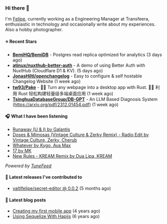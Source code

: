 ### Hi there 👋

I'm [Felipe](https://felipevm.com), currently working as a Engineering Manager at Transfeera, enthusiastic in technology and occasionally write about my experiences. Also a hobby photographer.

#### ⭐ Recent Stars
- **[BemiHQ/BemiDB](https://github.com/BemiHQ/BemiDB)** - Postgres read replica optimized for analytics (3 days ago)
- **[atinux/nuxthub-better-auth](https://github.com/atinux/nuxthub-better-auth)** - A demo of using Better Auth with NuxtHub (Cloudflare D1 &amp; KV). (5 days ago)
- **[JonasHiltl/openchangelog](https://github.com/JonasHiltl/openchangelog)** - Easy to configure &amp; self hostable Changelog Website (1 week ago)
- **[tw93/Pake](https://github.com/tw93/Pake)** - 🤱🏻 Turn any webpage into a desktop app with Rust.  🤱🏻 利用 Rust 轻松构建轻量级多端桌面应用 (1 week ago)
- **[TsinghuaDatabaseGroup/DB-GPT](https://github.com/TsinghuaDatabaseGroup/DB-GPT)** - An LLM Based Diagnosis System  (https://arxiv.org/pdf/2312.01454.pdf) (1 week ago)

#### 🎧 What I have been listening
- [Runaway (U &amp; I) by Galantis](https://open.spotify.com/track/46lFttIf5hnUZMGvjK0Wxo)
- [Doses &amp; Mimosas (Vintage Culture &amp; Zerky Remix) - Radio Edit by Vintage Culture, Zerky, Cherub](https://open.spotify.com/track/3yZsBXwiQkqLjnWYip17Uu)
- [Whatever by Kygo, Ava Max](https://open.spotify.com/track/0LMwmV37RCmBO2so0szAFs)
- [17 by MK](https://open.spotify.com/track/15DwFznkBJir7AK9PyMyRR)
- [New Rules - KREAM Remix by Dua Lipa, KREAM](https://open.spotify.com/track/4NkgQJFG0aDHXyylIGnmJ4)

_Powered by [TuneFeed](https://tunefeed.app?ref=valtlfelipe-gh-profile)_ 

#### 🚀 Latest releases I've contributed to


- [valtlfelipe/secret-editor @ 0.0.2](https://github.com/valtlfelipe/secret-editor/releases/tag/0.0.2) (5 months ago)

#### 📄 Latest blog posts
- [Creating my first mobile app](https://felipevm.com/posts/creating-my-first-mobile-app/) (4 years ago)
- [Using Sequelize With Hapijs](https://felipevm.com/posts/using-sequelize-with-hapijs/) (6 years ago)

